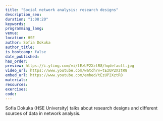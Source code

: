 ```yaml
---
title: "Social network analysis: research designs"
description_seo:
duration: "1:08:20"
keywords:
programming_lang:
venue:
location: HSE
author: Sofia Dokuka
author_title: 
is_bootcamp: false
date_published:
has_order:
preview: https://i.ytimg.com/vi/tEzUP2XztR8/hqdefault.jpg
video_url: https://www.youtube.com/watch?v=tEzUP2XztR8
embed_url: https://www.youtube.com/embed/tEzUP2XztR8
materials:
resources:
exercises:
code:
---
```


Sofia Dokuka (HSE University) talks about research designs and different sources of data in network analysis.

